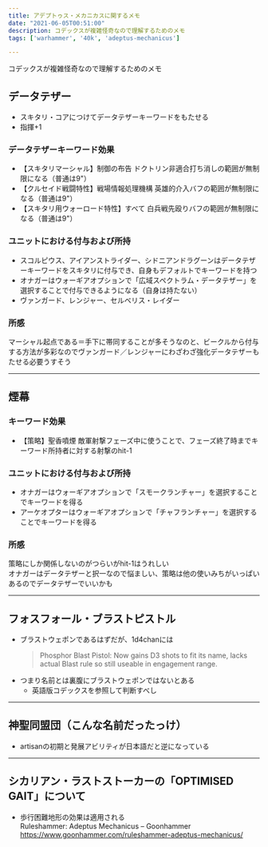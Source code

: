 ```yaml
---
title: アデプトゥス・メカニカスに関するメモ
date: "2021-06-05T00:51:00"
description: コデックスが複雑怪奇なので理解するためのメモ
tags: ['warhammer', '40k', 'adeptus-mechanicus']

---
```

コデックスが複雑怪奇なので理解するためのメモ

## データテザー
- スキタリ・コアにつけてデータテザーキーワードをもたせる
- 指揮+1
### データテザーキーワード効果
- 【スキタリマーシャル】制御の布告
ドクトリン非適合打ち消しの範囲が無制限になる（普通は9"）
- 【クルセイド戦闘特性】戦場情報処理機構
英雄的介入バフの範囲が無制限になる（普通は9"）
- 【スキタリ用ウォーロード特性】すべて
白兵戦先殴りバフの範囲が無制限になる（普通は9"）
### ユニットにおける付与および所持
- スコルピウス、アイアンストライダー、シドニアンドラグーンはデータテザーキーワードをスキタリに付与でき、自身もデフォルトでキーワードを持つ
- オナガーはウォーギアオプションで「広域スペクトラム・データテザー」を選択することで付与できるようになる（自身は持たない）
- ヴァンガード、レンジャー、セルベリス・レイダー
### 所感
マーシャル起点である＝手下に帯同することが多そうなのと、ビークルから付与する方法が多彩なのでヴァンガード／レンジャーにわざわざ強化データテザーもたせる必要うすそう

---
## 煙幕
### キーワード効果
- 【策略】聖香噴煙
敵軍射撃フェーズ中に使うことで、フェーズ終了時までキーワード所持者に対する射撃のhit-1
### ユニットにおける付与および所持
- オナガーはウォーギアオプションで「スモークランチャー」を選択することでキーワードを得る
- アーケオプターはウォーギアオプションで「チャフランチャー」を選択することでキーワードを得る
### 所感
策略にしか関係しないのがつらいがhit-1はうれしい\
オナガーはデータテザーと択一なので悩ましい、策略は他の使いみちがいっぱいあるのでデータテザーでいいかも

---
## フォスフォール・ブラストピストル
- ブラストウェポンであるはずだが、1d4chanには
  > Phosphor Blast Pistol: Now gains D3 shots to fit its name, lacks actual Blast rule so still useable in engagement range.
- つまり名前とは裏腹にブラストウェポンではないとある
  - 英語版コデックスを参照して判断すべし

---
## 神聖同盟団（こんな名前だったっけ）
- artisanの初期と発展アビリティが日本語だと逆になっている

---
## シカリアン・ラストストーカーの「OPTIMISED GAIT」について
- 歩行困難地形の効果は適用される \
Ruleshammer: Adeptus Mechanicus – Goonhammer https://www.goonhammer.com/ruleshammer-adeptus-mechanicus/